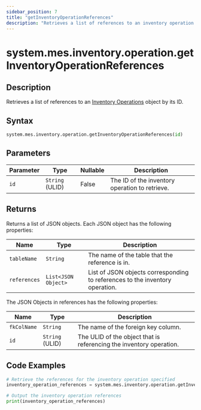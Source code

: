 ```yaml
---
sidebar_position: 7
title: "getInventoryOperationReferences"
description: "Retrieves a list of references to an inventory operation with the given ID."
---
```


# system.mes.inventory.operation.getInventoryOperationReferences

## Description

Retrieves a list of references to an [Inventory Operations](../../data-model/inventory-model/inventory-operation) object by its ID.

## Syntax

```python
system.mes.inventory.operation.getInventoryOperationReferences(id)
```

## Parameters

| Parameter | Type            | Nullable | Description                                    |
|-----------|-----------------|----------|------------------------------------------------|
| `id`      | `String` (ULID) | False    | The ID of the inventory operation to retrieve. |

## Returns

Returns a list of JSON objects. Each JSON object has the following properties:

| Name         | Type                | Description                                                                  |
|--------------|---------------------|------------------------------------------------------------------------------|
| `tableName`  | `String`            | The name of the table that the reference is in.                              |
| `references` | `List<JSON Object>` | List of JSON objects corresponding to references to the inventory operation. |

The JSON Objects in references has the following properties:

| Name        | Type            | Description                                                         |
|-------------|-----------------|---------------------------------------------------------------------|
| `fkColName` | `String`        | The name of the foreign key column.                                 |
| `id`        | `String` (ULID) | The ULID of the object that is referencing the inventory operation. |

## Code Examples

```python
# Retrieve the references for the inventory operation specified
inventory_operation_references = system.mes.inventory.operation.getInventoryOperationReferences('01JPAND53P-BZ61RZHZ-V7C6EEHG')

# Output the inventory operation references
print(inventory_operation_references)
```
